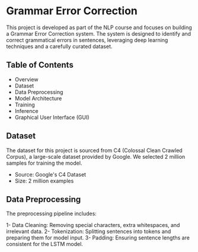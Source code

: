 # Grammar Error Correction
This project is developed as part of the NLP course and focuses on building a Grammar Error Correction system. The system is designed to identify and correct grammatical errors in sentences, leveraging deep learning techniques and a carefully curated dataset.
## Table of Contents
- Overview
- Dataset
- Data Preprocessing
- Model Architecture
- Training
- Inference
- Graphical User Interface (GUI)
## Dataset
The dataset for this project is sourced from C4 (Colossal Clean Crawled Corpus), a large-scale dataset provided by Google. We selected 2 million samples for training the model.
- Source: Google's C4 Dataset
- Size: 2 million examples
## Data Preprocessing
The preprocessing pipeline includes:

1- Data Cleaning: Removing special characters, extra whitespaces, and irrelevant data.
2- Tokenization: Splitting sentences into tokens and preparing them for model input.
3- Padding: Ensuring sentence lengths are consistent for the LSTM model.
